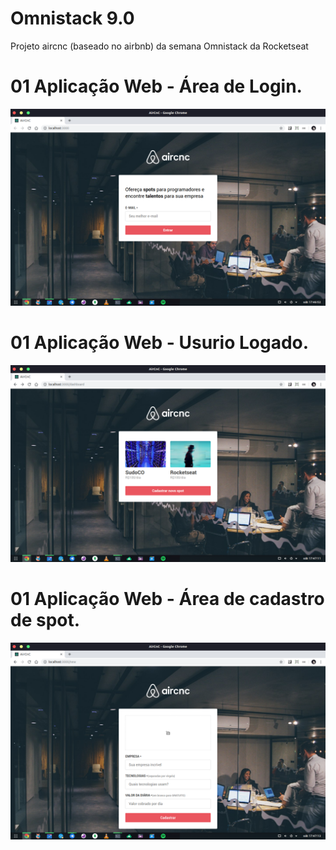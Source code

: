 # Omnistack 9.0
Projeto aircnc (baseado no airbnb) da semana Omnistack da Rocketseat

# 01 Aplicação Web - Área de Login.
<img src="Preview/prev07.png">
</br>

# 01 Aplicação Web - Usurio Logado.
<img src="Preview/prev06.png">
</br>

# 01 Aplicação Web - Área de cadastro de spot.
<img src="Preview/prev05.png">
</br>
